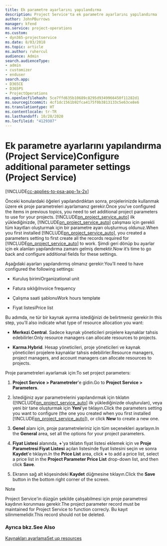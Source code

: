 ```yaml
---
title: Ek parametre ayarlarını yapılandırma
description: Project Service'ta ek parametre ayarlarını yapılandırma
author: JohnPBurrows
manager: kfend
ms.service: project-operations
ms.custom:
- dyn365-projectservice
ms.date: 8/03/2018
ms.topic: article
ms.author: ruhercul
audience: Admin
search.audienceType:
- admin
- customizer
- enduser
search.app:
- D365CE
- D365PS
- ProjectOperations
ms.openlocfilehash: 5ce7ffd635b10689c8295d9349966450f11282d1
ms.sourcegitcommit: 4cf1dc1561b92fca4175f0b3813133c5e63ce8e6
ms.translationtype: HT
ms.contentlocale: tr-TR
ms.lasthandoff: 10/28/2020
ms.locfileid: "4129387"
---
```

# <a name="configure-additional-parameter-settings-project-service"></a><span data-ttu-id="d3263-103">Ek parametre ayarlarını yapılandırma (Project Service)</span><span class="sxs-lookup"><span data-stu-id="d3263-103">Configure additional parameter settings (Project Service)</span></span>

[!INCLUDE[cc-applies-to-psa-app-1x-2x](../includes/cc-applies-to-psa-app-1x-2x.md)]

<span data-ttu-id="d3263-104">Önceki konulardaki öğeleri yapılandırdıktan sonra, projelerinizde kullanmak üzere ek proje parametreleri ayarlamanız gerekir.</span><span class="sxs-lookup"><span data-stu-id="d3263-104">Once you’ve configured the items in previous topics, you need to set additional project parameters to use for your projects.</span></span> <span data-ttu-id="d3263-105">[!INCLUDE[pn_project_service_auto](../includes/pn-project-service-auto.md)] ilk yüklediğinizde, [!INCLUDE[pn_project_service_auto](../includes/pn-project-service-auto.md)] çalışması için gerekli tüm kayıtları oluşturmak için bir parametre ayarı oluşturmuş oldunuz.</span><span class="sxs-lookup"><span data-stu-id="d3263-105">When you first installed [!INCLUDE[pn_project_service_auto](../includes/pn-project-service-auto.md)], you created a parameters setting to first create all the records required for [!INCLUDE[pn_project_service_auto](../includes/pn-project-service-auto.md)] to work.</span></span> <span data-ttu-id="d3263-106">Şimdi geri dönüp bu ayarlar için ek alanları yapılandırma zamanı gelmiş demektir.</span><span class="sxs-lookup"><span data-stu-id="d3263-106">Now it’s time to go back and configure additional fields for these settings.</span></span>  
  
 <span data-ttu-id="d3263-107">Aşağıdaki ayarları yapılandırmış olmanız gerekir:</span><span class="sxs-lookup"><span data-stu-id="d3263-107">You’ll need to have configured the following settings:</span></span>  
  
-   <span data-ttu-id="d3263-108">Kuruluş birimi</span><span class="sxs-lookup"><span data-stu-id="d3263-108">Organizational unit</span></span>  
  
-   <span data-ttu-id="d3263-109">Fatura sıklığı</span><span class="sxs-lookup"><span data-stu-id="d3263-109">Invoice frequency</span></span>  
  
-   <span data-ttu-id="d3263-110">Çalışma saati şablonu</span><span class="sxs-lookup"><span data-stu-id="d3263-110">Work hours template</span></span>  
  
-   <span data-ttu-id="d3263-111">Fiyat listesi</span><span class="sxs-lookup"><span data-stu-id="d3263-111">Price list</span></span>  
 
<span data-ttu-id="d3263-112">Bu adımda, ne tür bir kaynak ayırma istediğinizi de belirtmeniz gerekir:</span><span class="sxs-lookup"><span data-stu-id="d3263-112">In this step, you’ll also indicate what type of resource allocation you want:</span></span>  
  
- <span data-ttu-id="d3263-113">**Merkezi**.</span><span class="sxs-lookup"><span data-stu-id="d3263-113">**Central**.</span></span> <span data-ttu-id="d3263-114">Sadece kaynak yöneticileri projelere kaynaklar tahsis edebilirler.</span><span class="sxs-lookup"><span data-stu-id="d3263-114">Only resource managers can allocate resources to projects.</span></span>  
  
- <span data-ttu-id="d3263-115">**Karma**.</span><span class="sxs-lookup"><span data-stu-id="d3263-115">**Hybrid**.</span></span> <span data-ttu-id="d3263-116">Hesap yöneticileri, proje yöneticileri ve kaynak yöneticileri projelere kaynaklar tahsis edebilirler.</span><span class="sxs-lookup"><span data-stu-id="d3263-116">Resource managers, project managers, and account managers can allocate resources to projects.</span></span>  
  
 
<span data-ttu-id="d3263-117">Proje parametreleri ayarlamak için:</span><span class="sxs-lookup"><span data-stu-id="d3263-117">To set project parameters:</span></span>  
  
1. <span data-ttu-id="d3263-118">**Project Service > Parametreler**'e gidin.</span><span class="sxs-lookup"><span data-stu-id="d3263-118">Go to **Project Service > Parameters**.</span></span>  
  
2. <span data-ttu-id="d3263-119">İstediğiniz ayar parametrelerini yapılandırmak için tıklatın ([!INCLUDE[pn_project_service_auto](../includes/pn-project-service-auto.md)] ilk yüklediğinizde oluşturulan), veya yeni bir tane oluşturmak için **Yeni**'ye tıklayın.</span><span class="sxs-lookup"><span data-stu-id="d3263-119">Click the parameters setting you want to configure (the one you created when you first installed [!INCLUDE[pn_project_service_auto](../includes/pn-project-service-auto.md)]), or click **New** to create a new one.</span></span>  
  
3. <span data-ttu-id="d3263-120">**Genel** alanı için, proje parametreleriniz için tüm seçenekleri ayarlayın.</span><span class="sxs-lookup"><span data-stu-id="d3263-120">In the **General** area, set all the options for your project parameters.</span></span>  
  
4. <span data-ttu-id="d3263-121">**Fiyat Listesi** alanında, **+**'ya tıklatın fiyat listesi eklemek için ve **Proje Parametresi Fiyat Listesi** açılan listesinde fiyat listesini seçin ve sonra **Kaydet**'e tıklayın.</span><span class="sxs-lookup"><span data-stu-id="d3263-121">In the **Price List** area, click **+** to add a price list, select a price list in the **Project Parameter Price List** drop-down list, and then click **Save**.</span></span>  
  
5. <span data-ttu-id="d3263-122">Ekranın sağ alt köşesindeki **Kaydet** düğmesine tıklayın.</span><span class="sxs-lookup"><span data-stu-id="d3263-122">Click the **Save** button in the bottom right corner of the screen.</span></span>  

> [!NOTE]
> <span data-ttu-id="d3263-123">Project Service'in düzgün şekilde çalışabilmesi için proje parametresi kaydının korunması gerekir.</span><span class="sxs-lookup"><span data-stu-id="d3263-123">The project parameter record must be maintained for Project Service to function correcly.</span></span> <span data-ttu-id="d3263-124">Bu kayıt silinmemelidir.</span><span class="sxs-lookup"><span data-stu-id="d3263-124">This record should not be deleted.</span></span>

### <a name="see-also"></a><span data-ttu-id="d3263-125">Ayrıca bkz.</span><span class="sxs-lookup"><span data-stu-id="d3263-125">See Also</span></span>  
 [<span data-ttu-id="d3263-126">Kaynakları ayarlama</span><span class="sxs-lookup"><span data-stu-id="d3263-126">Set up resources</span></span>](../psa/set-up-resources.md)
